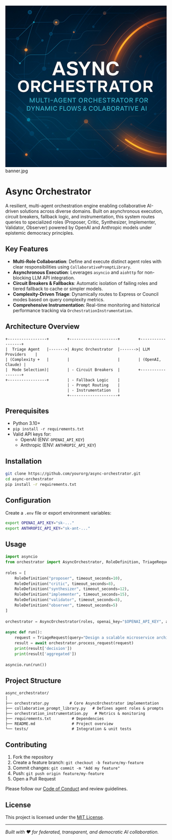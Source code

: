 ![Project Banner](./banner.jpg)
banner.jpg

# Async Orchestrator

A resilient, multi-agent orchestration engine enabling collaborative AI-driven solutions across diverse domains. Built on asynchronous execution, circuit breakers, fallback logic, and instrumentation, this system routes queries to specialized roles (Proposer, Critic, Synthesizer, Implementer, Validator, Observer) powered by OpenAI and Anthropic models under epistemic democracy principles.

## Key Features

- **Multi-Role Collaboration**: Define and execute distinct agent roles with clear responsibilities using `CollaborativePromptLibrary`.
- **Asynchronous Execution**: Leverages `asyncio` and `aiohttp` for non-blocking LLM API integration.
- **Circuit Breakers & Fallbacks**: Automatic isolation of failing roles and tiered fallback to cache or simpler models.
- **Complexity-Driven Triage**: Dynamically routes to Express or Council modes based on query complexity metrics.
- **Comprehensive Instrumentation**: Real-time monitoring and historical performance tracking via `OrchestrationInstrumentation`.

## Architecture Overview

```
+-----------------+        +---------------------+        +------------------+
|  Triage Agent   |------->| Async Orchestrator  |------->| LLM Providers    |
| (Complexity +   |        |                     |        | (OpenAI, Claude) |
|  Mode Selection)|        | - Circuit Breakers  |        +------------------+
+-----------------+        | - Fallback Logic    |
                           | - Prompt Routing    |
                           | - Instrumentation   |
                           +---------------------+
```

## Prerequisites

- Python 3.10+
- `pip install -r requirements.txt`
- Valid API keys for:
  - OpenAI (ENV: `OPENAI_API_KEY`)
  - Anthropic (ENV: `ANTHROPIC_API_KEY`)

## Installation

```bash
git clone https://github.com/yourorg/async-orchestrator.git
cd async-orchestrator
pip install -r requirements.txt
```

## Configuration

Create a `.env` file or export environment variables:

```bash
export OPENAI_API_KEY="sk-..."
export ANTHROPIC_API_KEY="sk-ant-..."
```

## Usage

```python
import asyncio
from orchestrator import AsyncOrchestrator, RoleDefinition, TriageRequest

roles = [
    RoleDefinition("proposer", timeout_seconds=10),
    RoleDefinition("critic", timeout_seconds=8),
    RoleDefinition("synthesizer", timeout_seconds=12),
    RoleDefinition("implementer", timeout_seconds=15),
    RoleDefinition("validator", timeout_seconds=8),
    RoleDefinition("observer", timeout_seconds=5)
]

orchestrator = AsyncOrchestrator(roles, openai_key="$OPENAI_API_KEY", anth_key="$ANTHROPIC_API_KEY")

async def run():
    request = TriageRequest(query="Design a scalable microservice architecture for customer analytics.")
    result = await orchestrator.process_request(request)
    print(result['decision'])
    print(result['aggregated'])

asyncio.run(run())
```

## Project Structure

```
async_orchestrator/
│
├── orchestrator.py         # Core AsyncOrchestrator implementation
├── collaborative_prompt_library.py   # Defines agent roles & prompts
├── orchestration_instrumentation.py   # Metrics & monitoring
├── requirements.txt         # Dependencies
├── README.md                # Project overview
└── tests/                   # Integration & unit tests
```

## Contributing

1. Fork the repository
2. Create a feature branch: `git checkout -b feature/my-feature`
3. Commit changes: `git commit -m "Add my feature"`
4. Push: `git push origin feature/my-feature`
5. Open a Pull Request

Please follow our [Code of Conduct](CODE_OF_CONDUCT.md) and review guidelines.

## License

This project is licensed under the [MIT License](LICENSE).

---

*Built with ❤️ for federated, transparent, and democratic AI collaboration.*

